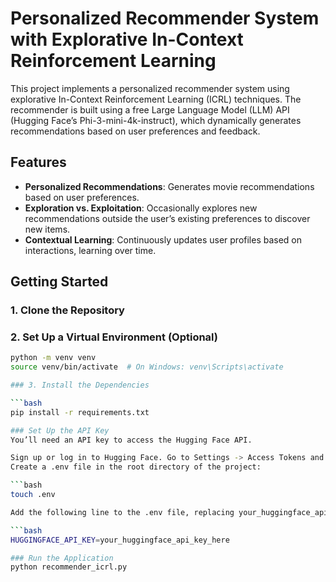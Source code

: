 # Personalized Recommender System with Explorative In-Context Reinforcement Learning

This project implements a personalized recommender system using explorative In-Context Reinforcement Learning (ICRL) techniques. The recommender is built using a free Large Language Model (LLM) API (Hugging Face’s 
Phi-3-mini-4k-instruct), which dynamically generates recommendations based on user preferences and feedback.

## Features
- **Personalized Recommendations**: Generates movie recommendations based on user preferences.
- **Exploration vs. Exploitation**: Occasionally explores new recommendations outside the user’s existing preferences to discover new items.
- **Contextual Learning**: Continuously updates user profiles based on interactions, learning over time.

## Getting Started

### 1. Clone the Repository
### 2. Set Up a Virtual Environment (Optional)

```bash
python -m venv venv
source venv/bin/activate  # On Windows: venv\Scripts\activate

### 3. Install the Dependencies

```bash
pip install -r requirements.txt

### Set Up the API Key
You’ll need an API key to access the Hugging Face API.

Sign up or log in to Hugging Face. Go to Settings -> Access Tokens and create a new token. Copy the token.
Create a .env file in the root directory of the project:

```bash
touch .env

Add the following line to the .env file, replacing your_huggingface_api_key_here with your actual API key:

```bash
HUGGINGFACE_API_KEY=your_huggingface_api_key_here

### Run the Application
python recommender_icrl.py

